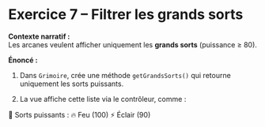 # Exercice 7 – Filtrer les grands sorts

**Contexte narratif :**  
Les arcanes veulent afficher uniquement les **grands sorts** (puissance ≥ 80).

**Énoncé :**  
1. Dans `Grimoire`, crée une méthode `getGrandsSorts()` qui retourne uniquement les sorts puissants.

2. La vue affiche cette liste via le contrôleur, comme :

🌟 Sorts puissants :
🔥 Feu (100)
⚡ Éclair (90)
